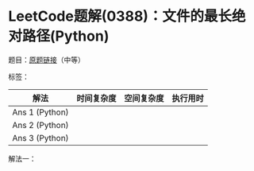 # LeetCode题解(0388)：文件的最长绝对路径(Python)

题目：[原题链接](https://leetcode-cn.com/problems/longest-absolute-file-path/)（中等）

标签：

| 解法           | 时间复杂度 | 空间复杂度 | 执行用时 |
| -------------- | ---------- | ---------- | -------- |
| Ans 1 (Python) |            |            |          |
| Ans 2 (Python) |            |            |          |
| Ans 3 (Python) |            |            |          |

解法一：

